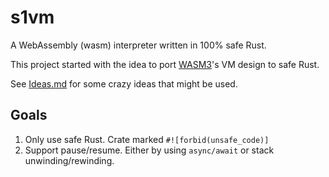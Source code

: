 # s1vm

A WebAssembly (wasm) interpreter written in 100% safe Rust.

This project started with the idea to port [WASM3](https://github.com/wasm3/wasm3)'s
VM design to safe Rust.

See [Ideas.md](./Ideas.md) for some crazy ideas that might be used.

## Goals

1. Only use safe Rust.  Crate marked `#![forbid(unsafe_code)]`
2. Support pause/resume.  Either by using `async/await` or stack unwinding/rewinding.

